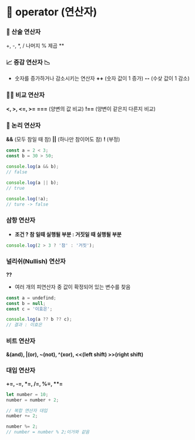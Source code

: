 # 📌 operator (연산자)

### 🧮 산술 연산자
+, -, *, /
나머지 %
제곱 **

### 📈 증감 연산자 📉
- 숫자를 증가하거나 감소시키는 연산자
__++__ (숫자 값이 1 증가)
__--__ (수샂 값이 1 감소)

### 🤷‍♀️ 비교 연산자
__<, >, <=, >=__
__===__ (양변의 값 비교)
__!==__ (양변이 같은지 다른지 비교)

### 🧠 논리 연산자
__&&__ (모두 참일 때 참)
__||__ (하나만 참이어도 참)
__!__ (부정)

``` javascript
const a = 2 < 3;
const b = 30 > 50;

console.log(a && b);
// false

console.log(a || b);
// true

console.log(!a);
// ture -> false
```

### 삼항 연산자
- __조건 ? 참 일때 실행될 부분 : 거짓일 때 실행될 부분__

``` javascript
console.log(2 > 3 ? '참' : '거짓');
```

### 널리쉬(Nullish) 연산자
__??__
- 여러 개의 피연산자 중 값이 확정되어 있는 변수를 찾음
``` javascript
const a = undefind;
const b = null;
const c = '이효은';

console.log(a ?? b ?? c);
// 결과 : 이효은
```

### 비트 연산자
__&(and), |(or), ~(not), ^(xor), <<(left shift) >>(right shift)__

### 대입 연산자
__+=, -=, *=, /=, %=, **=__

``` javascript
let number = 10;
number = number + 2;

// 복합 연산자 대입
number += 2;

number %= 2;
// number = number % 2;이거와 같음
```
